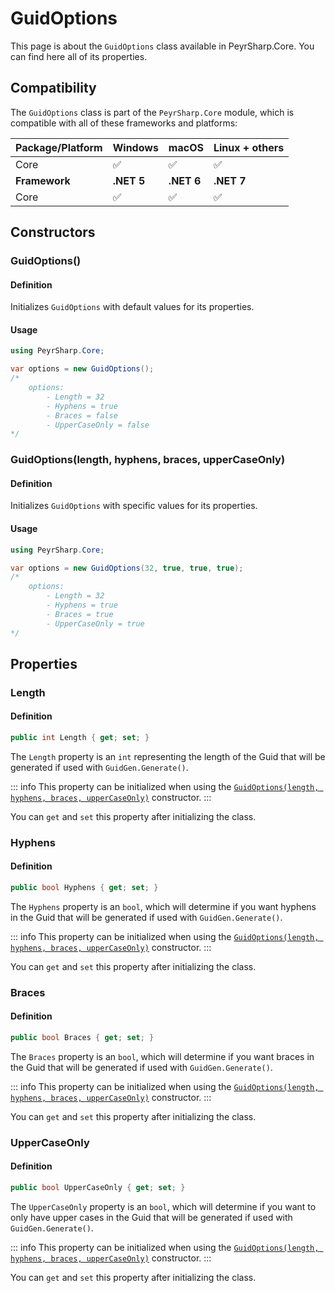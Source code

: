 # GuidOptions
This page is about the `GuidOptions` class available in PeyrSharp.Core.
You can find here all of its properties.

## Compatibility

The `GuidOptions` class is part of the `PeyrSharp.Core` module, which is compatible with all of these frameworks and platforms:

| Package/Platform 	| Windows 	| macOS 	| Linux + others 	|
|------------------	|---------	|-------	|----------------	|
| Core            	| ✅       	| ✅     	| ✅              	|
| **Framework**         | **.NET 5** | **.NET 6**  | **.NET 7** |
| Core            	| ✅       	| ✅     	| ✅              	|

## Constructors
### GuidOptions()
#### Definition
Initializes `GuidOptions` with default values for its properties.

#### Usage

~~~ c#
using PeyrSharp.Core;

var options = new GuidOptions();
/*
    options:
        - Length = 32
        - Hyphens = true
        - Braces = false
        - UpperCaseOnly = false
*/
~~~

### GuidOptions(length, hyphens, braces, upperCaseOnly)
#### Definition
Initializes `GuidOptions` with specific values for its properties.

#### Usage

~~~ c#
using PeyrSharp.Core;

var options = new GuidOptions(32, true, true, true);
/*
    options:
        - Length = 32
        - Hyphens = true
        - Braces = true
        - UpperCaseOnly = true
*/
~~~

## Properties
### Length
#### Definition

~~~ c#
public int Length { get; set; }
~~~

The `Length` property is an `int` representing the length of the Guid that will be generated if used with `GuidGen.Generate()`.

::: info
This property can be initialized when using the [`GuidOptions(length, hyphens, braces, upperCaseOnly)`](#guidoptions-length-hyphens-braces-uppercaseonly) constructor.
:::

You can `get` and `set` this property after initializing the class.

### Hyphens
#### Definition

~~~ c#
public bool Hyphens { get; set; }
~~~

The `Hyphens` property is an `bool`, which will determine if you want hyphens in the Guid that will be generated if used with `GuidGen.Generate()`.

::: info
This property can be initialized when using the [`GuidOptions(length, hyphens, braces, upperCaseOnly)`](#guidoptions-length-hyphens-braces-uppercaseonly) constructor.
:::

You can `get` and `set` this property after initializing the class.

### Braces
#### Definition

~~~ c#
public bool Braces { get; set; }
~~~

The `Braces` property is an `bool`, which will determine if you want braces in the Guid that will be generated if used with `GuidGen.Generate()`.

::: info
This property can be initialized when using the [`GuidOptions(length, hyphens, braces, upperCaseOnly)`](#guidoptions-length-hyphens-braces-uppercaseonly) constructor.
:::

You can `get` and `set` this property after initializing the class.

### UpperCaseOnly
#### Definition

~~~ c#
public bool UpperCaseOnly { get; set; }
~~~

The `UpperCaseOnly` property is an `bool`, which will determine if you want to only have upper cases in the Guid that will be generated if used with `GuidGen.Generate()`.

::: info
This property can be initialized when using the [`GuidOptions(length, hyphens, braces, upperCaseOnly)`](#guidoptions-length-hyphens-braces-uppercaseonly) constructor.
:::

You can `get` and `set` this property after initializing the class.